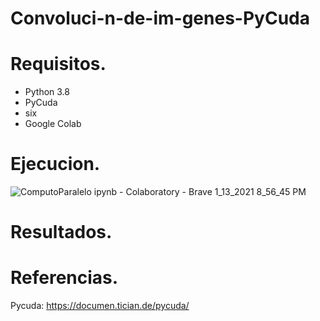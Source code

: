 # Convoluci-n-de-im-genes-PyCuda

# Requisitos.
- Python 3.8
- PyCuda
- six
- Google Colab 

# Ejecucion.

![ComputoParalelo ipynb - Colaboratory - Brave 1_13_2021 8_56_45 PM](https://user-images.githubusercontent.com/46872883/104534321-0f253a80-55e2-11eb-87c0-62ca2d4e2296.png)

# Resultados.

# Referencias.
Pycuda: https://documen.tician.de/pycuda/
